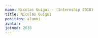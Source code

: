 ```yaml
---
name: Nicolas Guigui - (Internship 2018)
title: Nicolas Guigui
position: alumni
avatar:
joined: 2018
---
```


